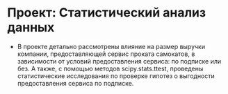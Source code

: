# Проект: Статистический анализ данных
- В проекте детально рассмотрены влияние на размер выручки компании, предоставляющей сервис проката самокатов, в зависимости от условий предоставления сервиса: по подписке или без. А также, с помощью методов scipy.stats.ttest, проведены статистические исследования по проверке гипотез о выгодности предоставления сервиса по подписке.